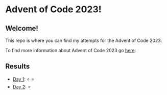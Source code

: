 # Advent of Code 2023!
## Welcome!
This repo is where you can find my attempts for the Advent of Code 2023.

To find more information about Advent of Code 2023 go [here](https://adventofcode.com/2023/about):

## Results
- [Day 1](src/Day_1.py): :star: :star:
- [Day 2](src/Day_2.py): :star: